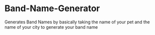 # Band-Name-Generator
Generates Band Names by
basically taking the name of your pet and the name of your city to generate your band name
